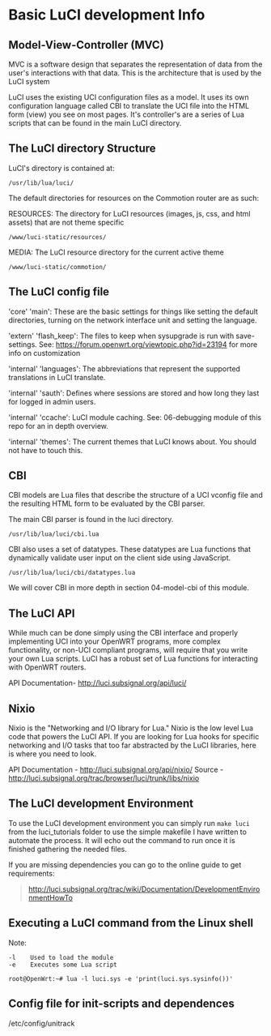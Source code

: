 
Basic LuCI development Info
===========================

Model-View-Controller (MVC)
---------------------
MVC is a software design that separates the representation of data from the user's interactions with that data. This is the architecture that is used by the LuCI system

LuCI uses the existing UCI configuration files as a model. It uses its own configuration language called CBI to translate the UCI file into the HTML form (view) you see on most pages. It's controller's are a series of Lua scripts that can be found in the main LuCI directory.

The LuCI directory Structure
---------------------

LuCI's directory is contained at:

    /usr/lib/lua/luci/

The default directories for resources on the Commotion router are as such:

RESOURCES: The directory for LuCI resources (images, js, css, and html assets) that are not theme specific

    /www/luci-static/resources/

MEDIA: The LuCI resource directory for the current active theme

    /www/luci-static/commotion/

	
The LuCI config file
--------------------

'core' 'main': These are the basic settings for things like setting the default directories, turning on the network interface unit and setting the language.

'extern' 'flash_keep': The  files to keep when sysupgrade is run with save-settings. See: https://forum.openwrt.org/viewtopic.php?id=23194 for more info on customization

'internal' 'languages': The abbreviations that represent the supported translations in LuCI translate. 

'internal' 'sauth': Defines where sessions are stored and how long they last for logged in admin users.

'internal' 'ccache':  LuCI module caching. See: 06-debugging module of this repo for an in depth overview.

'internal' 'themes': The current themes that LuCI knows about. You should not have to touch this.

CBI
---

CBI models are Lua files that describe the structure of a UCI vconfig file and the resulting HTML form to be evaluated by the CBI parser.

The main CBI parser is found in the luci directory.

    /usr/lib/lua/luci/cbi.lua

CBI also uses a set of datatypes. These datatypes are Lua functions that dynamically validate user input on the client side using JavaScript.

    /usr/lib/lua/luci/cbi/datatypes.lua

We will cover CBI in more depth in section 04-model-cbi of this module.

The LuCI API
-------------

While much can be done simply using the CBI interface and properly implementing UCI into your OpenWRT programs, more complex functionality, or non-UCI compliant programs, will require that you write your own Lua scripts. LuCI has a robust set of Lua functions for interacting with OpenWRT routers. 

API Documentation- http://luci.subsignal.org/api/luci/

Nixio
-----
Nixio is the "Networking and I/O library for Lua." Nixio is the low level Lua code that powers the LuCI API. If you are looking for Lua hooks for specific networking and I/O tasks that too far abstracted by the LuCI libraries, here is where you need to look.

API Documentation - http://luci.subsignal.org/api/nixio/
Source - http://luci.subsignal.org/trac/browser/luci/trunk/libs/nixio


The LuCI development Environment
-----------------------------

To use the LuCI development environment you can simply run `make luci` from the luci_tutorials folder to use the simple makefile I have written to automate the process. It will echo out the command to run once it is finished gathering the needed files.

If you are missing dependencies you can go to the online guide to get requirements:

>    http://luci.subsignal.org/trac/wiki/Documentation/DevelopmentEnvironmentHowTo


Executing a LuCI command from the Linux shell
--------------------------------------------

Note:

    -l    Used to load the module
    -e    Executes some Lua script

    root@OpenWrt:~# lua -l luci.sys -e 'print(luci.sys.sysinfo())'


Config file for init-scripts and dependences
--------------------------------------------
/etc/config/unitrack


